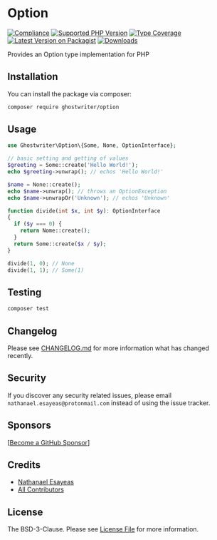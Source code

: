 # Option

[![Compliance](https://github.com/ghostwriter/option/actions/workflows/compliance.yml/badge.svg)](https://github.com/ghostwriter/option/actions/workflows/compliance.yml)
[![Supported PHP Version](https://badgen.net/packagist/php/ghostwriter/option?color=8892bf&cache=600&)](https://www.php.net/supported-versions)
[![Type Coverage](https://shepherd.dev/github/ghostwriter/option/coverage.svg)](https://shepherd.dev/github/ghostwriter/option)
[![Latest Version on Packagist](https://badgen.net/packagist/v/ghostwriter/option?cache=600)](https://packagist.org/packages/ghostwriter/option)
[![Downloads](https://badgen.net/packagist/dt/ghostwriter/option?cache=600&color=blue)](https://packagist.org/packages/ghostwriter/option)

Provides an Option type implementation for PHP

## Installation

You can install the package via composer:

``` bash
composer require ghostwriter/option
```

## Usage

```php
use Ghostwriter\Option\{Some, None, OptionInterface};

// basic setting and getting of values
$greeting = Some::create('Hello World!');
echo $greeting->unwrap(); // echos 'Hello World!'

$name = None::create();
echo $name->unwrap(); // throws an OptionException
echo $name->unwrapOr('Unknown'); // echos 'Unknown'

function divide(int $x, int $y): OptionInterface
{
  if ($y === 0) {
    return Nome::create();
  }
  return Some::create($x / $y);
}

divide(1, 0); // None
divide(1, 1); // Some(1)
```

## Testing

``` bash
composer test
```

## Changelog

Please see [CHANGELOG.md](./CHANGELOG.md) for more information what has changed recently.

## Security

If you discover any security related issues, please email `nathanael.esayeas@protonmail.com` instead of using the issue tracker.

## Sponsors
[[Become a GitHub Sponsor](https://github.com/sponsors/ghostwriter)]

## Credits

- [Nathanael Esayeas](https://github.com/ghostwriter)
- [All Contributors](https://github.com/ghostwriter/option/contributors)

## License

The BSD-3-Clause. Please see [License File](./LICENSE) for more information.

